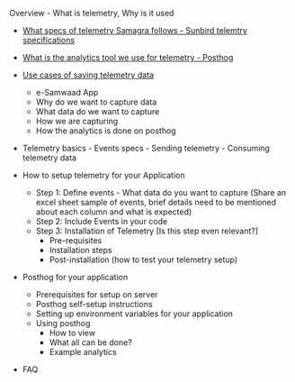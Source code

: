 Overview - What is telemetry, Why is it used

- [What specs of telemetry Samagra follows -  Sunbird telemtry specifications](/docs/overview-telemetry.md#specifications-followed-by-telemetry-samagra)
- [What is the analytics tool we use for telemetry - Posthog](/docs/overview-telemetry.md#posthog---analytics-tool-we-use-for-telemetry)
- [Use cases of saving telemetry data](/docs/overview-telemetry.md#use-cases-of-saving-telemetry-data)
    - e-Samwaad App
    - Why do we want to capture data
    - What data do we want to capture
    - How we are capturing 
    - How the analytics is done on posthog

- Telemetry basics 
        - Events specs
        - Sending telemetry
        - Consuming telemetry data

- How to setup telemetry for your Application
    - Step 1: Define events - What data do you want to capture
      (Share an excel sheet sample of events, brief details need to be mentioned about each column and what is expected)
    - Step 2: Include Events in your code
    - Step 3: Installation of Telemetry [Is this step even relevant?]
        - Pre-requisites
        - Installation steps
        - Post-installation (how to test your telemetry setup)

- Posthog for your application
    - Prerequisites for setup on server
    - Posthog self-setup instructions 
    - Setting up environment variables for your application 
    - Using posthog
        - How to view 
        - What all can be done? 
        - Example analytics 

- FAQ
